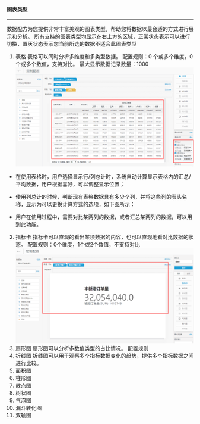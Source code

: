 #### 图表类型

----
数据配方为您提供非常丰富美观的图表类型，帮助您将数据以最合适的方式进行展示和分析。
所有支持的图表类型均显示在右上方的区域，正常状态表示可以进行切换，置灰状态表示您当前所选的数据不适合此图表类型

1. 表格
表格可以同时分析多维度和多类型数据。
配置规则：0 个或多个维度，0 个或多个数值，支持对比。
最大显示数据记录数量：1000
![](/assets/表格类型.png)
 * 在使用表格时，用户选择显示行/列总计时，系统自动计算显示表格内的汇总/平均数据，用户根据喜好，可以调整显示位置；

 * 使用列总计的时候，判断现有表格数据具有多少个列，并将这些列的表头名称，显示为可以更换计算方式的选项，如下图所示：

 * 用户在使用过程中，需要对比某两列的数据，或者汇总某两列的数据，可以用到此功能。

2. 指标卡
指标卡可以直观的看出某项数据的内容，也可以直观地看对比数据的状态。
配置规则：0个维度，1个或2个数值，不支持对比
![](/assets/指标卡类型.png)
3. 扇形图
扇形图可以分析多数值类型的占比情况。
配置规则
4. 折线图
折线图可以用于观察多个指标数据变化的趋势，提供多个指标数据之间进行比较。
5. 面积图
6. 柱形图
7. 散点图
8. 树状图
9. 气泡图
10. 漏斗转化图 
11. 双轴图